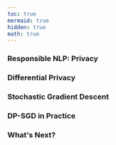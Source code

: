 ```yaml
---
toc: true
mermaid: true
hidden: true
math: true
---
```


### Responsible NLP: Privacy

### Differential Privacy

### Stochastic Gradient Descent

### DP-SGD in Practice

### What's Next?



<!-- {% include embed/youtube.html id='10oQMHadGos' %} -->